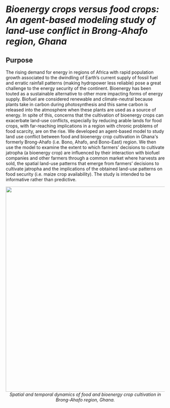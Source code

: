 # *Bioenergy crops versus food crops: An agent-based modeling study of land-use conflict in Brong-Ahafo region, Ghana*

## Purpose
<!---
Overthe past years, the government of Ghana drafted and planned to adopt biofuel policies such as financial instruments (i.e. biofuel subsidies) and regulatory instruments (i.e. biofuel targets and mandates) to support the biofuel industry. There are growing concerns that this projected growth in the biofuel industry can exacerbate the already existing food security situation in the country. We are developing an agent-based model to study land use conflict between food and bioenergy crop cultivation in Ghana's formerly Brong-Ahafo (i.e. Bono, Ahafo, and Bono-East) region. We will use the model to examine the extent to which farmers’ decisions to cultivate jatropha (a bioenergy crop) are influenced by their interaction with biofuel companies and other farmers through a common market where harvests are sold, the spatial land-use patterns that emerge from farmers’ decisions to cultivate jatropha and the implications of the obtained land-use patterns on food security (i.e. maize crop availability). -->

The rising demand for energy in regions of Africa with rapid population growth associated to the dwindling of Earth’s current supply of fossil fuel and erratic rainfall patterns (making hydropower less reliable) pose a great challenge to the energy security of the continent. Bioenergy has been touted as a sustainable alternative to other more impacting forms of energy supply. Biofuel are considered renewable and climate-neutral because plants take in carbon during photosynthesis and this same carbon is released into the atmosphere when these plants are used as a source of energy. In spite of this, concerns that the cultivation of bioenergy crops can exacerbate land-use conflicts, especially by reducing arable lands for food crops, with far-reaching implications in a region with chronic problems of food scarcity, are on the rise. We developed an agent-based model to study land use conflict between food and bioenergy crop cultivation in Ghana's formerly Brong-Ahafo (i.e. Bono, Ahafo, and Bono-East) region. We then use the model to examine the extent to which farmers’ decisions to cultivate jatropha (a bioenergy crop) are influenced by their interaction with biofuel companies and other farmers through a common market where harvests are sold, the spatial land-use patterns that emerge from farmers’ decisions to cultivate jatropha and the implications of the obtained land-use patterns on food security (i.e. maize crop availability). The study is intended to be informative rather than predictive. 



<p align="center">
   <img src="snapshot.png" width="650">
   <br>      
      <em> Spatial and temporal dynamics of food and bioenergy crop cultivation in Brong-Ahafo region, Ghana.  </em>   
</p>
